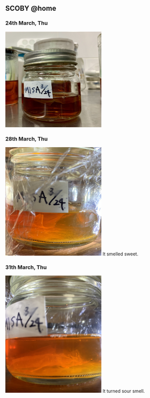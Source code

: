 ##  SCOBY @home<br>

### 24th March, Thu
<img width="300" alt="img" src="images/IMG_3476.jpeg">

### 28th March, Thu
<img width="300" alt="img" src="images/IMG_3513.jpeg">
It smelled sweet.

### 31th March, Thu
<img width="300" alt="img" src="images/IMG_3609.jpeg">
It turned sour smell.